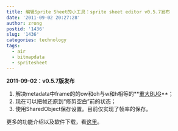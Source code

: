 ```yaml
---
title: 编辑Sprite Sheet的小工具：sprite sheet editor v0.5.7发布
date: '2011-09-02 20:27:28'
author: zrong
postid: '1436'
slug: '1436'
categories: technology
tags:
  - air
  - bitmapdata
  - spritesheet
---
```


**2011-09-02：v0.5.7版发布**

1.  解决metadata中frame的的ow和oh与w和h相等的**[重大BUG](/post/1435.htm "使用Vim修复Sprite Sheet Editor 0.5.6版生成的错误XML文件")**；
2.  现在可以把帧还原到“修剪空白”前的状态；
3.  使用SharedObject保存设置。目前仅实现了帧率的保存。

更多的功能介绍以及软件下载，看[这里](http://zengrong.net/sprite_sheet_editor "Sprite Sheet Editor")。

